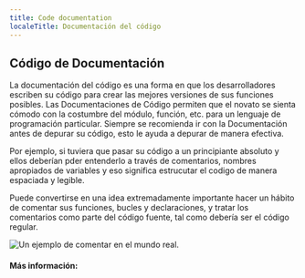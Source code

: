 ```yaml
---
title: Code documentation
localeTitle: Documentación del código
---
```

## Código de Documentación

La documentación del código es una forma en que los desarrolladores escriben su código para crear las mejores versiones de sus funciones posibles. Las Documentaciones de Código permiten que el novato se sienta cómodo con la costumbre del módulo, función, etc. para un lenguaje de programación particular. Siempre se recomienda ir con la Documentación antes de depurar su código, esto le ayuda a depurar de manera efectiva. 

Por ejemplo, si tuviera que pasar su código a un principiante absoluto y ellos deberían pder entenderlo a través de comentarios, nombres apropiados de variables y eso significa estrucutar el codigo de manera espaciada y legible.

Puede convertirse en una idea extremadamente importante hacer un hábito de comentar sus funciones, bucles y declaraciones, y tratar los comentarios como parte del código fuente, tal como debería ser el código regular.

![Un ejemplo de comentar en el mundo real.](https://cdn-images-1.medium.com/max/1620/1*Pyxsc7Uixbitv5myywaA_Q.jpeg)

#### Más información:
